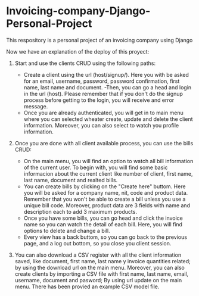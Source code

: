 # Invoicing-company-Django-Personal-Project
This respository is a personal project of an invoicing company using Django

Now we have an explanation of the deploy of this proyect:

1. Start and use the clients CRUD using the following paths:

      - Create a client using the url (host/signup/). Here you with be asked for an email, username, password, password confirmation, first name, last name and document.
      -Then, you can go a head and login in the url (host). Please remember that if you don't do the signup process before getting to the login, you will receive and error message.
      - Once you are already authenticated, you will get in to main menu where you can selected wheater create, update and delete the client information. Moreover, you can also select to watch you profile information.

2. Once you are done with all client available process, you can use the bills CRUD:

      - On the main menu, you will find an option to watch all bill information of the current user. To begin with, you will find some basic informacion about the current client like number of client, first name, last name, document and realted bills.
      - You can create bills by clicking on the "Create here" buttom. Here you will be asked for a company name, nit, code and product data. Remember that you won't be able to create a bill unless you use a unique bill code. Moreover, product data are 3 fields with name and description each to add 3 maximum products.
      - Once you have some bills, you can go head and click the invoice name so you can watch the detail of each bill. Here, you will find options to delete and change a bill.
      - Every view has a back buttom, so you can go back to the previous page, and a log out bottom, so you close you client session.
      
3. You can also download a CSV register with all the client information saved, like document, first name, last name y invoice quantities related; by using the download url on the main menu. Moreover, you can also create clients by importing a CSV file with first name, last name, email, username, document and pasword; By using url update on the main menu. There has been provied an example CSV model file.
